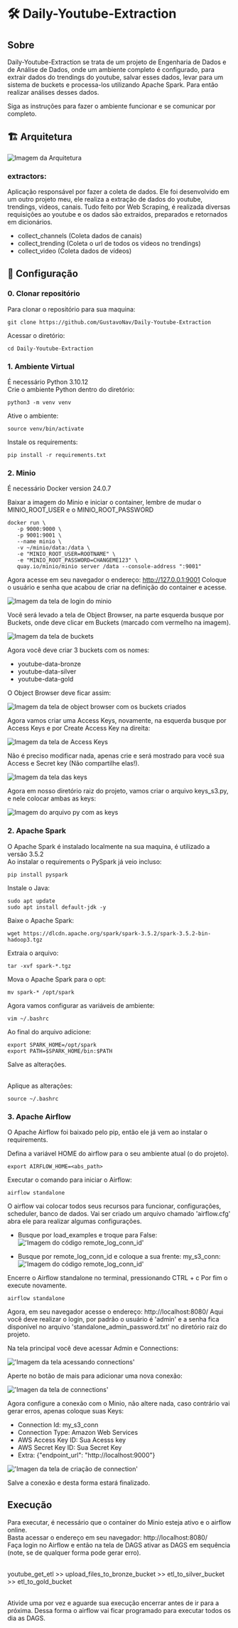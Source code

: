 # 🛠️ **Daily-Youtube-Extraction**

## Sobre

Daily-Youtube-Extraction se trata de um projeto de Engenharia de Dados e de Análise de Dados, onde um ambiente completo é configurado, para extrair dados do trendings do youtube, salvar esses dados, levar para um sistema de buckets e processa-los utilizando Apache Spark. Para então realizar análises desses dados.

Siga as instruções para fazer o ambiente funcionar e se comunicar por completo.

## 🏗️ Arquitetura

![Imagem da Arquitetura](images/arq.png)

### extractors:
Aplicação responsável por fazer a coleta de dados. Ele foi desenvolvido em um outro projeto meu, ele realiza a extração de dados do youtube, trendings, videos, canais. Tudo feito por Web Scraping, é realizada diversas requisições ao youtube e os dados são extraidos, preparados e retornados em dicionários.

- collect_channels (Coleta dados de canais)
- collect_trending (Coleta o url de todos os videos no trendings)
- collect_video (Coleta dados de vídeos)

## 🔧 Configuração

### 0. Clonar repositório
Para clonar o repositório para sua maquina:

```
git clone https://github.com/GustavoNav/Daily-Youtube-Extraction
```

Acessar o diretório:

```
cd Daily-Youtube-Extraction
```

### 1. Ambiente Virtual
É necessário Python 3.10.12
<br>Crie o ambiente Python dentro do diretório:
```
python3 -m venv venv
```

Ative o ambiente:

```
source venv/bin/activate
```

Instale os requirements:

```
pip install -r requirements.txt
```

### 2. Minio
É necessário Docker version 24.0.7

Baixar a imagem do Minio e iniciar o container, lembre de mudar o MINIO_ROOT_USER e o MINIO_ROOT_PASSWORD
```
docker run \
   -p 9000:9000 \
   -p 9001:9001 \
   --name minio \
   -v ~/minio/data:/data \
   -e "MINIO_ROOT_USER=ROOTNAME" \
   -e "MINIO_ROOT_PASSWORD=CHANGEME123" \
   quay.io/minio/minio server /data --console-address ":9001"
```

Agora acesse em seu navegador o endereço: http://127.0.0.1:9001
Coloque o usuário e senha que acabou de criar na definição do container e acesse.

![Imagem da tela de login do minio](images/login_screen.png)

Você será levado a tela de Object Browser, na parte esquerda busque por Buckets, onde deve clicar em Buckets (marcado com vermelho na imagem).

![Imagem da tela de buckets](images/creating_buckets.png)

Agora você deve criar 3 buckets com os nomes:
- youtube-data-bronze
- youtube-data-silver
- youtube-data-gold

O Object Browser deve ficar assim:

![Imagem da tela de object browser com os buckets criados](images/buckets.png)


Agora vamos criar uma Access Keys, novamente, na esquerda busque por Access Keys e por Create Access Key na direita:

![Imagem da tela de Access Keys](images/creating_keys.png)

Não é preciso modificar nada, apenas crie e será mostrado para você sua Access e Secret key (Não compartilhe elas!).

![Imagem da tela das keys ](images/keys.png)

Agora em nosso diretório raiz do projeto, vamos criar o arquivo keys_s3.py, e nele colocar ambas as keys:

![Imagem do arquivo py com as keys](images/keys_py.png)


### 2. Apache Spark

O Apache Spark é instalado localmente na sua maquina, é utilizado a versão 3.5.2
<br>Ao instalar o requirements o PySpark já veio incluso:

```
pip install pyspark
```

Instale o Java:
```
sudo apt update
sudo apt install default-jdk -y
```

Baixe o Apache Spark:

```
wget https://dlcdn.apache.org/spark/spark-3.5.2/spark-3.5.2-bin-hadoop3.tgz
```

Extraia o arquivo:

```
tar -xvf spark-*.tgz
```

Mova o Apache Spark para o opt:

```
mv spark-* /opt/spark
```

Agora vamos configurar as variáveis de ambiente:

```
vim ~/.bashrc
```

Ao final do arquivo adicione:

```
export SPARK_HOME=/opt/spark
export PATH=$SPARK_HOME/bin:$PATH
```
Salve as alterações.

<br>Aplique as alterações:

```
source ~/.bashrc
```

### 3. Apache Airflow
O Apache Airflow foi baixado pelo pip, então ele já vem ao instalar o requirements.

Defina a variável HOME do airflow para o seu ambiente atual (o do projeto).

```
export AIRFLOW_HOME=<abs_path>
```

Executar o comando para iniciar o Airflow:

```
airflow standalone
```

O airflow vai colocar todos seus recursos para funcionar, configurações, scheduler, banco de dados. Vai ser criado um arquivo chamado 'airflow.cfg' abra ele para realizar algumas configurações.

- Busque por load_examples e troque para False:
<br>!['Imagem do código remote_log_conn_id'](images/load_examples.png)

- Busque por remote_log_conn_id e coloque a sua frente: my_s3_conn:
<br>!['Imagem do código remote_log_conn_id'](images/my_s3_code.png)

Encerre o Airflow standalone no terminal, pressionando CTRL + c
Por fim o execute novamente.

```
airflow standalone
```

Agora, em seu navegador acesse o endereço: http://localhost:8080/
Aqui você deve realizar o login, por padrão o usuário é 'admin' e a senha fica disponível no arquivo 'standalone_admin_password.txt' no diretório raiz do projeto.

Na tela principal você deve acessar Admin e Connections:

!['Imagem da tela acessando connections'](images/adm_connections.png)

Aperte no botão de mais para adicionar uma nova conexão:

!['Imagen da tela de connections'](images/add_conn.png)

Agora configure a conexão com o Minio, não altere nada, caso contrário vai gerar erros, apenas coloque suas Keys:
- Connection Id: my_s3_conn
- Connection Type: Amazon Web Services
- AWS Access Key ID: Sua Acesss key
- AWS Secret Key ID: Sua Secret Key
- Extra: {"endpoint_url": "http://localhost:9000"}

!['Imagen da tela de criação de connection'](images/conn_creation.png)

Salve a conexão e desta forma estará finalizado.

## Execução
Para executar, é necessário que o container do Minio esteja ativo e o airflow online.
<br>Basta acessar o endereço em seu navegador: http://localhost:8080/
<br>Faça login no Airflow e então na tela de DAGS ativar as DAGS em sequência (note, se de qualquer forma pode gerar erro).

<br>youtube_get_etl >> upload_files_to_bronze_bucket >> etl_to_silver_bucket >> etl_to_gold_bucket

<br>Ativide uma por vez e aguarde sua execução encerrar antes de ir para a próxima. Dessa forma o airflow vai ficar programado para executar todos os dia as DAGS.
